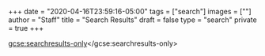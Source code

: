 +++
date = "2020-04-16T23:59:16-05:00"
tags = ["search"]
images = [""]
author = "Staff"
title = "Search Results"
draft = false
type = "search"
private = true
+++

<script async src="https://cse.google.com/cse.js?cx=009070394138504404541:6d4gc6cb7oi"></script>

<script>
  (function() {
    var cx = '009070394138504404541:6d4gc6cb7oi';
    var gcse = document.createElement('script');
    gcse.type = 'text/javascript';
    gcse.async = true;
    gcse.src = 'https://cse.google.com/cse.js?cx=' + cx;
    var s = document.getElementsByTagName('script')[0];
    s.parentNode.insertBefore(gcse, s);
  })();
</script>
<gcse:searchresults-only></gcse:searchresults-only>
